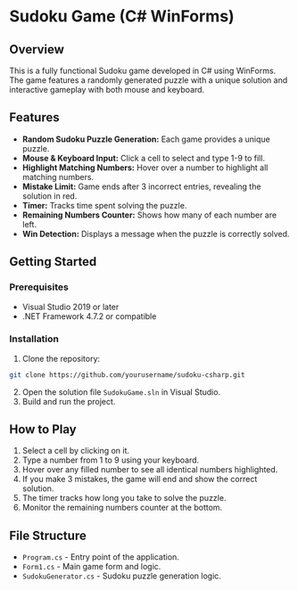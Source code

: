 # Sudoku Game (C# WinForms)

## Overview

This is a fully functional Sudoku game developed in C# using WinForms. The game features a randomly generated puzzle with a unique solution and interactive gameplay with both mouse and keyboard.

## Features

* **Random Sudoku Puzzle Generation:** Each game provides a unique puzzle.
* **Mouse & Keyboard Input:** Click a cell to select and type 1-9 to fill.
* **Highlight Matching Numbers:** Hover over a number to highlight all matching numbers.
* **Mistake Limit:** Game ends after 3 incorrect entries, revealing the solution in red.
* **Timer:** Tracks time spent solving the puzzle.
* **Remaining Numbers Counter:** Shows how many of each number are left.
* **Win Detection:** Displays a message when the puzzle is correctly solved.

## Getting Started

### Prerequisites

* Visual Studio 2019 or later
* .NET Framework 4.7.2 or compatible

### Installation

1. Clone the repository:

```bash
git clone https://github.com/yourusername/sudoku-csharp.git
```

2. Open the solution file `SudokuGame.sln` in Visual Studio.
3. Build and run the project.

## How to Play

1. Select a cell by clicking on it.
2. Type a number from 1 to 9 using your keyboard.
3. Hover over any filled number to see all identical numbers highlighted.
4. If you make 3 mistakes, the game will end and show the correct solution.
5. The timer tracks how long you take to solve the puzzle.
6. Monitor the remaining numbers counter at the bottom.

## File Structure

* `Program.cs` - Entry point of the application.
* `Form1.cs` - Main game form and logic.
* `SudokuGenerator.cs` - Sudoku puzzle generation logic.
